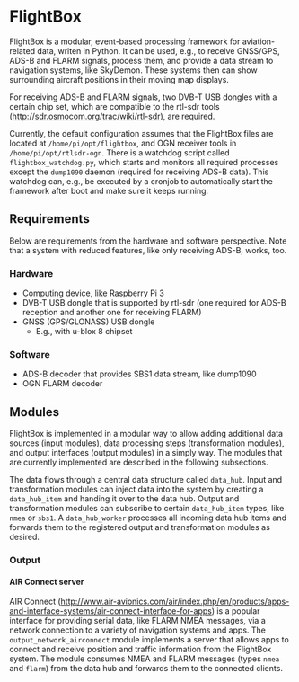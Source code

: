 # FlightBox

FlightBox is a modular, event-based processing framework for aviation-related data, writen in Python. It can be used, e.g., to receive GNSS/GPS, ADS-B and FLARM signals, process them, and provide a data stream to navigation systems, like SkyDemon.  These systems then can show surrounding aircraft positions in their moving map displays.

For receiving ADS-B and FLARM signals, two DVB-T USB dongles with a certain chip set, which are compatible to the rtl-sdr tools (<http://sdr.osmocom.org/trac/wiki/rtl-sdr>), are required.

Currently, the default configuration assumes that the FlightBox files are located at `/home/pi/opt/flightbox`, and OGN receiver tools in `/home/pi/opt/rtlsdr-ogn`.  There is a watchdog script called `flightbox_watchdog.py`, which starts and monitors all required processes except the `dump1090` daemon (required for receiving ADS-B data).  This watchdog can, e.g., be executed by a cronjob to automatically start the framework after boot and make sure it keeps running.

## Requirements

Below are requirements from the hardware and software perspective.  Note that a system with reduced features, like only receiving ADS-B, works, too.

### Hardware

* Computing device, like Raspberry Pi 3
* DVB-T USB dongle that is supported by rtl-sdr (one required for ADS-B reception and another one for receiving FLARM)
* GNSS (GPS/GLONASS) USB dongle
  * E.g., with u-blox 8 chipset

### Software

* ADS-B decoder that provides SBS1 data stream, like dump1090
* OGN FLARM decoder

## Modules

FlightBox is implemented in a modular way to allow adding additional data sources (input modules), data processing steps (transformation modules), and output interfaces (output modules) in a simply way.  The modules that are currently implemented are described in the following subsections.

The data flows through a central data structure called `data_hub`.  Input and transformation modules can inject data into the system by creating a `data_hub_item` and handing it over to the data hub.  Output and transformation modules can subscribe to certain `data_hub_item` types, like `nmea` or `sbs1`.  A `data_hub_worker` processes all incoming data hub items and forwards them to the registered output and transformation modules as desired.


### Output

#### AIR Connect server

AIR Connect (<http://www.air-avionics.com/air/index.php/en/products/apps-and-interface-systems/air-connect-interface-for-apps>) is a popular interface for providing serial data, like FLARM NMEA messages, via a network connection to a variety of navigation systems and apps.  The `output_network_airconnect` module implements a server that allows apps to connect and receive position and traffic information from the FlightBox system.  The module consumes NMEA and FLARM messages (types `nmea` and `flarm`) from the data hub and forwards them to the connected clients.

